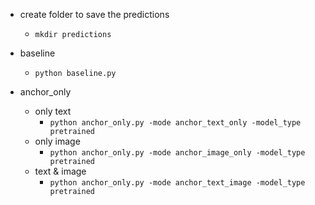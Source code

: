- create folder to save the predictions
  - `mkdir predictions`

- baseline
  - `python baseline.py`
    
- anchor_only
  - only text
    - `python anchor_only.py -mode anchor_text_only -model_type pretrained`
  - only image
    - `python anchor_only.py -mode anchor_image_only -model_type pretrained`
  - text & image
    - `python anchor_only.py -mode anchor_text_image -model_type pretrained`
  